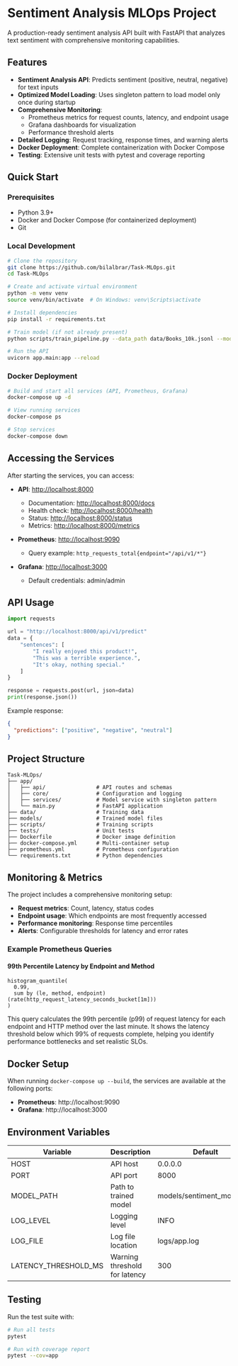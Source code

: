 # Sentiment Analysis MLOps Project

A production-ready sentiment analysis API built with FastAPI that analyzes text sentiment with comprehensive monitoring capabilities.

## Features

- **Sentiment Analysis API**: Predicts sentiment (positive, neutral, negative) for text inputs
- **Optimized Model Loading**: Uses singleton pattern to load model only once during startup
- **Comprehensive Monitoring**:
  - Prometheus metrics for request counts, latency, and endpoint usage
  - Grafana dashboards for visualization
  - Performance threshold alerts
- **Detailed Logging**: Request tracking, response times, and warning alerts
- **Docker Deployment**: Complete containerization with Docker Compose
- **Testing**: Extensive unit tests with pytest and coverage reporting

## Quick Start

### Prerequisites
- Python 3.9+ 
- Docker and Docker Compose (for containerized deployment)
- Git

### Local Development

```bash
# Clone the repository
git clone https://github.com/bilalbrar/Task-MLOps.git
cd Task-MLOps

# Create and activate virtual environment
python -m venv venv
source venv/bin/activate  # On Windows: venv\Scripts\activate

# Install dependencies
pip install -r requirements.txt

# Train model (if not already present)
python scripts/train_pipeline.py --data_path data/Books_10k.jsonl --model_path models/sentiment_model.pkl

# Run the API
uvicorn app.main:app --reload
```

### Docker Deployment

```bash
# Build and start all services (API, Prometheus, Grafana)
docker-compose up -d

# View running services
docker-compose ps

# Stop services
docker-compose down
```

## Accessing the Services

After starting the services, you can access:

- **API**: [http://localhost:8000](http://localhost:8000)
  - Documentation: [http://localhost:8000/docs](http://localhost:8000/docs)
  - Health check: [http://localhost:8000/health](http://localhost:8000/health)
  - Status: [http://localhost:8000/status](http://localhost:8000/status)
  - Metrics: [http://localhost:8000/metrics](http://localhost:8000/metrics)

- **Prometheus**: [http://localhost:9090](http://localhost:9090)
  - Query example: `http_requests_total{endpoint="/api/v1/*"}`

- **Grafana**: [http://localhost:3000](http://localhost:3000)
  - Default credentials: admin/admin

## API Usage

```python
import requests

url = "http://localhost:8000/api/v1/predict"
data = {
    "sentences": [
        "I really enjoyed this product!",
        "This was a terrible experience.",
        "It's okay, nothing special."
    ]
}

response = requests.post(url, json=data)
print(response.json())
```

Example response:
```json
{
  "predictions": ["positive", "negative", "neutral"]
}
```

## Project Structure

```
Task-MLOps/
├── app/
│   ├── api/                # API routes and schemas
│   ├── core/               # Configuration and logging
│   ├── services/           # Model service with singleton pattern
│   └── main.py             # FastAPI application
├── data/                   # Training data
├── models/                 # Trained model files
├── scripts/                # Training scripts
├── tests/                  # Unit tests
├── Dockerfile              # Docker image definition
├── docker-compose.yml      # Multi-container setup
├── prometheus.yml          # Prometheus configuration
└── requirements.txt        # Python dependencies
```

## Monitoring & Metrics

The project includes a comprehensive monitoring setup:

- **Request metrics**: Count, latency, status codes
- **Endpoint usage**: Which endpoints are most frequently accessed
- **Performance monitoring**: Response time percentiles
- **Alerts**: Configurable thresholds for latency and error rates

### Example Prometheus Queries

#### 99th Percentile Latency by Endpoint and Method
```
histogram_quantile(
  0.99,
  sum by (le, method, endpoint) (rate(http_request_latency_seconds_bucket[1m]))
)
```
This query calculates the 99th percentile (p99) of request latency for each endpoint and HTTP method over the last minute. It shows the latency threshold below which 99% of requests complete, helping you identify performance bottlenecks and set realistic SLOs.

## Docker Setup

When running `docker-compose up --build`, the services are available at the following ports:
- **Prometheus**: http://localhost:9090
- **Grafana**: http://localhost:3000

## Environment Variables

| Variable | Description | Default |
|----------|-------------|---------|
| HOST | API host | 0.0.0.0 |
| PORT | API port | 8000 |
| MODEL_PATH | Path to trained model | models/sentiment_model.pkl |
| LOG_LEVEL | Logging level | INFO |
| LOG_FILE | Log file location | logs/app.log |
| LATENCY_THRESHOLD_MS | Warning threshold for latency | 300 |

## Testing

Run the test suite with:

```bash
# Run all tests
pytest

# Run with coverage report
pytest --cov=app
```



